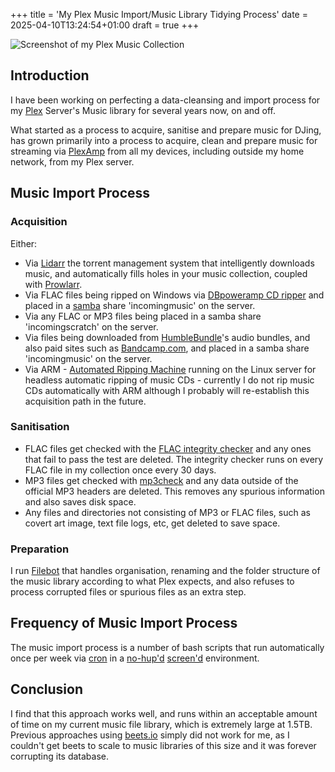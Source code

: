 +++
title = 'My Plex Music Import/Music Library Tidying Process'
date = 2025-04-10T13:24:54+01:00
draft = true
+++

![Screenshot of my Plex Music Collection](plex-music-collection.png)

## Introduction

I have been working on perfecting a data-cleansing and import process for my [Plex](https://plex.tv) Server's Music library for several years now, on and off.

What started as a process to acquire, sanitise and prepare music for DJing, has grown primarily into a process to acquire, clean and prepare music for streaming via [PlexAmp](https://www.plex.tv/en-gb/plexamp/) from all my devices, including outside my home network, from my Plex server.

## Music Import Process

### Acquisition

Either:

* Via [Lidarr](https://lidarr.audio/) the torrent management system that intelligently downloads music, and automatically fills holes in your music collection, coupled with [Prowlarr](https://prowlarr.com/).
* Via FLAC files being ripped on Windows via [DBpoweramp CD ripper](https://www.dbpoweramp.com/) and placed in a [samba](https://www.samba.org/) share 'incomingmusic' on the server.
* Via any FLAC or MP3 files being placed in a samba share 'incomingscratch' on the server.
* Via files being downloaded from [HumbleBundle](https://humblebundle.com)'s audio bundles, and also paid sites such as [Bandcamp.com](https://bandcamp.com), and placed in a samba share 'incomingmusic' on the server.
* Via ARM - [Automated Ripping Machine](https://github.com/automatic-ripping-machine/automatic-ripping-machine) running on the Linux server for headless automatic ripping of music CDs - currently I do not rip music CDs automatically with ARM although I probably will re-establish this acquisition path in the future.

### Sanitisation

* FLAC files get checked with the [FLAC integrity checker](https://github.com/bluemoehre/flac-integrity-script) and any ones that fail to pass the test are deleted. The integrity checker runs on every FLAC file in my collection once every 30 days.
* MP3 files get checked with [mp3check](https://code.google.com/archive/p/mp3check/) and any data outside of the official MP3 headers are deleted. This removes any spurious information and also saves disk space.
* Any files and directories not consisting of MP3 or FLAC files, such as covert art image, text file logs, etc, get deleted to save space.

### Preparation

I run [Filebot](https://www.filebot.net/) that handles organisation, renaming and the folder structure of the music library according to what Plex expects, and also refuses to process corrupted files or spurious files as an extra step.

## Frequency of Music Import Process

The music import process is a number of bash scripts that run automatically once per week via [cron](https://en.wikipedia.org/wiki/Cron) in a [no-hup'd](https://www.digitalocean.com/community/tutorials/nohup-command-in-linux) [screen'd](https://www.gnu.org/software/screen/) environment.

## Conclusion

I find that this approach works well, and runs within an acceptable amount of time on my current music file library, which is extremely large at 1.5TB. Previous approaches using [beets.io](https://beets.io) simply did not work for me, as I couldn't get beets to scale to music libraries of this size and it was forever corrupting its database.




